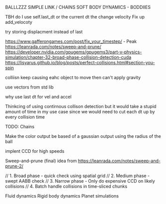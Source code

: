 BALLLZZZ
SIMPLE
LINK / CHAINS
SOFT BODY DYNAMICS - BODDIIES


TBH do I use self.last_dt or the current dt the change velocity
Fix up add_velocoty

try storing displacment instead of last

https://www.gafferongames.com/post/fix_your_timestep/ - Peak
https://leanrada.com/notes/sweep-and-prune/
https://developer.nvidia.com/gpugems/gpugems3/part-v-physics-simulation/chapter-32-broad-phase-collision-detection-cuda
https://lisyarus.github.io/blog/posts/perfect-collisions.html#section-you-spin


colliisn keep causing eahc object to move then can't apply gravity

use vectors from std lib


why use last dt for vel and accel

Thinkcing of using contirnous collison detection
but it would take a stupid amount of time in my use case
since we would need to cut each dt up by every collision time


TODO:
Chains

Make the color output be based of a gaussian output using the radius of the ball

implent CCD for high speeds

Sweep-and-prune (final)
idea from https://leanrada.com/notes/sweep-and-prune-2/


// 1. Broad phase - quick check using spatial grid
// 2. Medium phase - swept AABB check
// 3. Narrow phase - Only do expensive CCD on likely collisions
// 4. Batch handle collisions in time-sliced chunks

Fluid dynamics
Rigid body dynamics
Planet simulations
